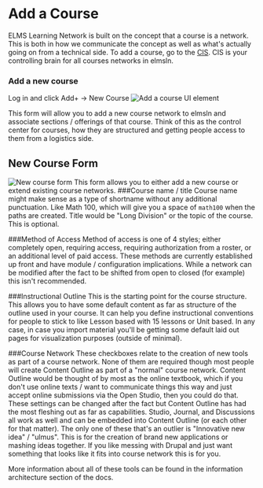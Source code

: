Add a Course
==============
ELMS Learning Network is built on the concept that a course is a network. This is both in how we communicate the concept as well as what's actually going on from a technical side. To add a course, go to the [CIS](http://online.elmsln.local). CIS is your controlling brain for all courses networks in elmsln.

### Add a new course
Log in and click Add+ -> New Course
![Add a course UI element](https://cloud.githubusercontent.com/assets/329735/12538206/0cfc3106-c2a2-11e5-94f8-d1242d05295e.png)

This form will allow you to add a new course network to elmsln and associate sections / offerings of that course. Think of this as the control center for courses, how they are structured and getting people access to them from a logistics side.

## New Course Form
![New course form](https://cloud.githubusercontent.com/assets/329735/12538217/3f2e532a-c2a2-11e5-82df-0c893ba07d91.png)
This form allows you to either add a new course or extend existing course networks.
###Course name / title
Course name might make sense as a type of shortname without any additional punctuation. Like Math 100, which will give you a space of `math100` when the paths are created. Title would be "Long Division" or the topic of the course. This is optional.

###Method of Access
Method of access is one of 4 styles; either completely open, requiring access, requiring authorization from a roster, or an additional level of paid access. These methods are currently established up front and have module / configuration implications. While a network can be modified after the fact to be shifted from open to closed (for example) this isn't recommended.

###Instructional Outline
This is the starting point for the course structure. This allows you to have some default content as far as structure of the outline used in your course. It can help you define instructional conventions for people to stick to like Lesson based with 15 lessons or Unit based. In any case, in case you import material you'll be getting some default laid out pages for visualization purposes (outside of minimal).

###Course Network
These checkboxes relate to the creation of new tools as part of a course network. None of them are required though most people will create Content Outline as part of a "normal" course network. Content Outline would be thought of by most as the online textbook, which if you don't use online texts / want to communicate things this way and just accept online submissions via the Open Studio, then you could do that.
These settings can be changed after the fact but Content Outline has had the most fleshing out as far as capabilities. Studio, Journal, and Discussions all work as well and can be embedded into Content Outline (or each other for that matter).
The only one of these that's an outlier is "Innovative new idea" / "ulmus". This is for the creation of brand new applications or mashing ideas together. If you like messing with Drupal and just want something that looks like it fits into course network this is for you.

More information about all of these tools can be found in the information architecture section of the docs.